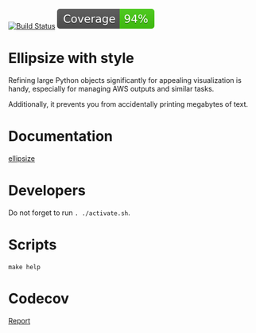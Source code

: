[![Build Status](https://github.com/andgineer/ellipsize/workflows/ci/badge.svg)](https://github.com/andgineer/ellipsize/actions)
[![Coverage](https://raw.githubusercontent.com/andgineer/ellipsize/python-coverage-comment-action-data/badge.svg)](https://htmlpreview.github.io/?https://github.com/andgineer/ellipsize/blob/python-coverage-comment-action-data/htmlcov/index.html)
# Ellipsize with style

Refining large Python objects significantly for appealing visualization is handy,
especially for managing AWS outputs and similar tasks.

Additionally, it prevents you from accidentally printing megabytes of text.

# Documentation

[ellipsize](https://andgineer.github.io/ellipsize/en/)

# Developers

Do not forget to run `. ./activate.sh`.

# Scripts
    make help

# Codecov
[Report](https://app.codecov.io/gh/andgineer/airflow/tree/master/src/allipsize)
